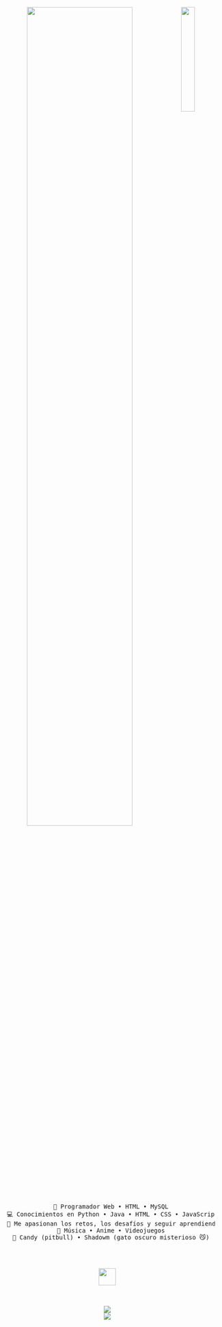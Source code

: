 <div align="center">
  <img src="https://github.com/innng/innng/assets/26755058/5e0ce0fb-c544-4f8c-a307-5849165746d0" width="25%" align="right" />
  
  <img src="https://readme-typing-svg.demolab.com?font=Fira+Code&weight=500&size=40&duration=4000&pause=300&color=49B09B&center=true&vCenter=true&multiline=true&repeat=false&random=false&width=1300&height=120&lines=¡Hola!+Soy+Brostersito;Programador+de+webs+y+amante+de+los+retos+🚀" width="70%" />
  
  <br><br>
  <pre>
  💼 Programador Web • HTML • MySQL
  💻 Conocimientos en Python • Java • HTML • CSS • JavaScript • MySQL y más
  🧠 Me apasionan los retos, los desafíos y seguir aprendiendo
  🎵 Música • Anime • Videojuegos
  🐶 Candy (pitbull) • Shadowm (gato oscuro misterioso 😼)
  </pre>
  
  <br><br>
  <img src="https://raw.githubusercontent.com/innng/innng/master/assets/kyubey.gif" height="40" />
  <br><br><br>

  <!-- Puedes reemplazar o añadir más enlaces aquí -->
  [![](https://img.shields.io/badge/github-Brostersito-black)](https://github.com/)  
  [![](https://img.shields.io/badge/linkedin-Enlace%20a%20tu%20perfil%20aquí-0a66c2)](https://linkedin.com/)  
</div>

